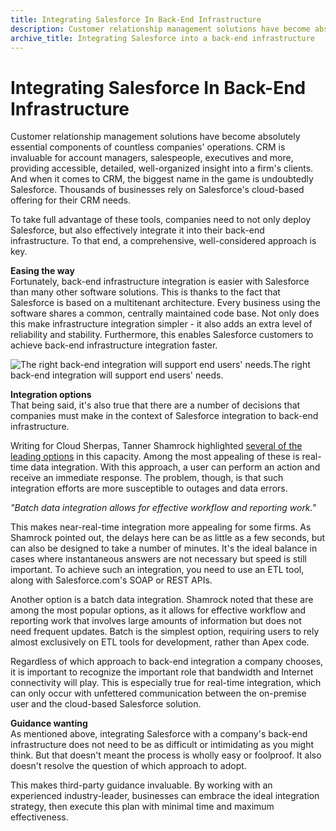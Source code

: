 ```yaml
---
title: Integrating Salesforce In Back-End Infrastructure
description: Customer relationship management solutions have become absolutely essential components of countless companies' operations. Syrinx explains why.
archive_title: Integrating Salesforce into a back-end infrastructure
---
```


# Integrating Salesforce In Back-End Infrastructure

Customer relationship management solutions have become absolutely essential components of countless companies' operations. CRM is invaluable for account managers, salespeople, executives and more, providing accessible, detailed, well-organized insight into a firm's clients. And when it comes to CRM, the biggest name in the game is undoubtedly Salesforce. Thousands of businesses rely on Salesforce's cloud-based offering for their CRM needs.

To take full advantage of these tools, companies need to not only deploy Salesforce, but also effectively integrate it into their back-end infrastructure. To that end, a comprehensive, well-considered approach is key.

**Easing the way**  
Fortunately, back-end infrastructure integration is easier with Salesforce than many other software solutions. This is thanks to the fact that Salesforce is based on a multitenant architecture. Every business using the software shares a common, centrally maintained code base. Not only does this make infrastructure integration simpler - it also adds an extra level of reliability and stability. Furthermore, this enables Salesforce customers to achieve back-end infrastructure integration faster.

![The right back-end integration will support end users' needs.](http://pictures.brafton.com/x_0_0_0_14071117_800.jpg)The right back-end integration will support end users' needs.

**Integration options**  
That being said, it's also true that there are a number of decisions that companies must make in the context of Salesforce integration to back-end infrastructure. 

Writing for Cloud Sherpas, Tanner Shamrock highlighted [several of the leading options](https://www.cloudsherpas.com/partner-salesforce/the-top-6-ways-to-integrate-with-salesforce-com/) in this capacity. Among the most appealing of these is real-time data integration. With this approach, a user can perform an action and receive an immediate response. The problem, though, is that such integration efforts are more susceptible to outages and data errors. 

_"Batch data integration allows for effective workflow and reporting work."_

This makes near-real-time integration more appealing for some firms. As Shamrock pointed out, the delays here can be as little as a few seconds, but can also be designed to take a number of minutes. It's the ideal balance in cases where instantaneous answers are not necessary but speed is still important. To achieve such an integration, you need to use an ETL tool, along with Salesforce.com's SOAP or REST APIs.

Another option is a batch data integration. Shamrock noted that these are among the most popular options, as it allows for effective workflow and reporting work that involves large amounts of information but does not need frequent updates. Batch is the simplest option, requiring users to rely almost exclusively on ETL tools for development, rather than Apex code.

Regardless of which approach to back-end integration a company chooses, it is important to recognize the important role that bandwidth and Internet connectivity will play. This is especially true for real-time integration, which can only occur with unfettered communication between the on-premise user and the cloud-based Salesforce solution.

**Guidance wanting**  
As mentioned above, integrating Salesforce with a company's back-end infrastructure does not need to be as difficult or intimidating as you might think. But that doesn't meant the process is wholly easy or foolproof. It also doesn't resolve the question of which approach to adopt.

This makes third-party guidance invaluable. By working with an experienced industry-leader, businesses can embrace the ideal integration strategy, then execute this plan with minimal time and maximum effectiveness.
